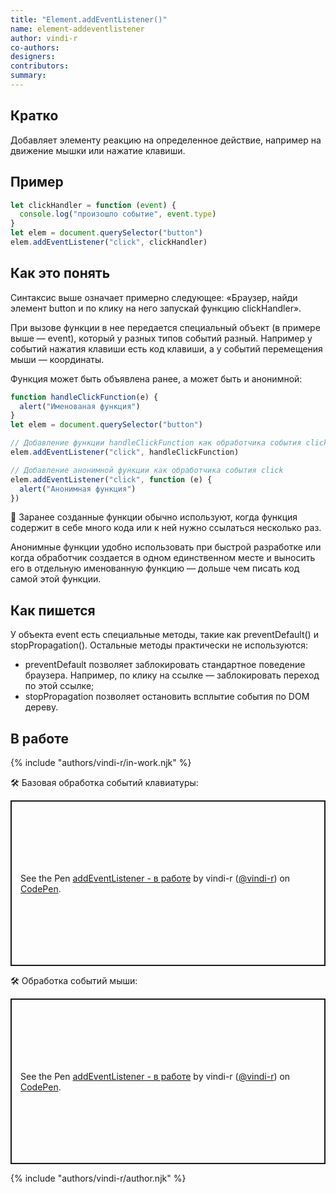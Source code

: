 ```yaml
---
title: "Element.addEventListener()"
name: element-addeventlistener
author: vindi-r
co-authors:
designers:
contributors:
summary:
---
```


## Кратко

Добавляет элементу реакцию на определенное действие, например на движение мышки или нажатие клавиши.

## Пример

```jsx
let clickHandler = function (event) {
  console.log("произошло событие", event.type)
}
let elem = document.querySelector("button")
elem.addEventListener("click", clickHandler)
```

## Как это понять

Синтаксис выше означает примерно следующее: «Браузер, найди элемент button и по клику на него запускай функцию clickHandler».

При вызове функции в нее передается специальный объект (в примере выше — event), который у разных типов событий разный. Например у событий нажатия клавиши есть код клавиши, а у событий перемещения мыши — координаты.

Функция может быть объявлена ранее, а может быть и анонимной:

```jsx
function handleClickFunction(e) {
  alert("Именованая функция")
}
let elem = document.querySelector("button")

// Добавление функции handleClickFunction как обработчика события click
elem.addEventListener("click", handleClickFunction)

// Добавление анонимной функции как обработчика события click
elem.addEventListener("click", function (e) {
  alert("Анонимная функция")
})
```

🤖 Заранее созданные функции обычно используют, когда функция содержит в себе много кода или к ней нужно ссылаться несколько раз.

Анонимные функции удобно использовать при быстрой разработке или когда обработчик создается в одном единственном месте и выносить его в отдельную именованную функцию — дольше чем писать код самой этой функции.

## Как пишется

У объекта event есть специальные методы, такие как preventDefault() и stopPropagation(). Остальные методы практически не используются:

- preventDefault позволяет заблокировать стандартное поведение браузера. Например, по клику на ссылке — заблокировать переход по этой ссылке;
- stopPropagation позволяет остановить всплытие события по DOM дереву.

## В работе

{% include "authors/vindi-r/in-work.njk" %}

🛠 Базовая обработка событий клавиатуры:

<p class="codepen" data-height="265" data-theme-id="light" data-default-tab="js,result" data-user="vindi-r" data-slug-hash="yrreWz" style="height: 265px; box-sizing: border-box; display: flex; align-items: center; justify-content: center; border: 2px solid; margin: 1em 0; padding: 1em;" data-pen-title="addEventListener - в работе">
  <span>See the Pen <a href="https://codepen.io/vindi-r/pen/yrreWz">
  addEventListener - в работе</a> by vindi-r (<a href="https://codepen.io/vindi-r">@vindi-r</a>)
  on <a href="https://codepen.io">CodePen</a>.</span>
</p>

🛠 Обработка событий мыши:

<p class="codepen" data-height="265" data-theme-id="light" data-default-tab="js,result" data-user="vindi-r" data-slug-hash="mggrdz" style="height: 265px; box-sizing: border-box; display: flex; align-items: center; justify-content: center; border: 2px solid; margin: 1em 0; padding: 1em;" data-pen-title="addEventListener - в работе">
  <span>See the Pen <a href="https://codepen.io/vindi-r/pen/mggrdz">
  addEventListener - в работе</a> by vindi-r (<a href="https://codepen.io/vindi-r">@vindi-r</a>)
  on <a href="https://codepen.io">CodePen</a>.</span>
</p>
<script async src="https://static.codepen.io/assets/embed/ei.js"></script>

{% include "authors/vindi-r/author.njk" %}
